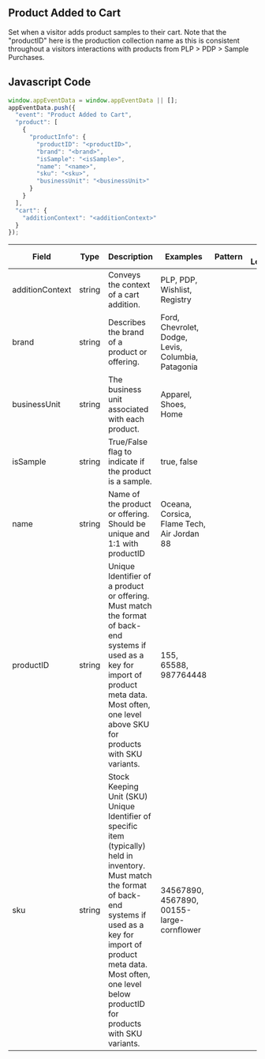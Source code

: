 ## Product Added to Cart

Set when a visitor adds product samples to their cart. Note that the "productID" here is the production collection name as this is consistent throughout a visitors interactions with products from PLP > PDP > Sample Purchases.

## Javascript Code
```js
window.appEventData = window.appEventData || [];
appEventData.push({
  "event": "Product Added to Cart",
  "product": [
    {
      "productInfo": {
        "productID": "<productID>",
        "brand": "<brand>",
        "isSample": "<isSample>",
        "name": "<name>",
        "sku": "<sku>",
        "businessUnit": "<businessUnit>"
      }
    }
  ],
  "cart": {
    "additionContext": "<additionContext>"
  }
});
```

|Field|Type|Description|Examples|Pattern|Min Length|Max Length|Minimum|Maximum|Multiple Of|
| --- | --- | --- | --- | --- | --- | --- | --- | --- | --- |
|additionContext|string|Conveys the context of a cart addition. |PLP, PDP, Wishlist, Registry|||||||
|brand|string|Describes the brand of a product or offering.|Ford, Chevrolet, Dodge, Levis, Columbia, Patagonia|||||||
|businessUnit|string|The business unit associated with each product.|Apparel, Shoes, Home|||||||
|isSample|string|True/False flag to indicate if the product is a sample.|true, false|||||||
|name|string|Name of the product or offering.  Should be unique and 1:1 with productID|Oceana, Corsica, Flame Tech, Air Jordan 88|||||||
|productID|string|Unique Identifier of a product or offering.  Must match the format of back-end systems if used as a key for import of product meta data. Most often, one level above SKU for products with SKU variants. |155, 65588, 987764448|||||||
|sku|string|Stock Keeping Unit (SKU) Unique Identifier of specific item (typically) held in inventory.  Must match the format of back-end systems if used as a key for import of product meta data. Most often, one level below productID for products with SKU variants. |34567890, 4567890, 00155-large-cornflower|||||||
